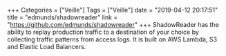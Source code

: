 +++
Categories = ["Veille"]
Tags = ["Veille"]
date = "2019-04-12 20:17:51"
title = "edmunds/shadowreader"
link = "https://github.com/edmunds/shadowreader"
+++
ShadowReader has the ability to replay production traffic to a destination of your choice by collecting traffic patterns from access logs. It is built on AWS Lambda, S3 and Elastic Load Balancers.